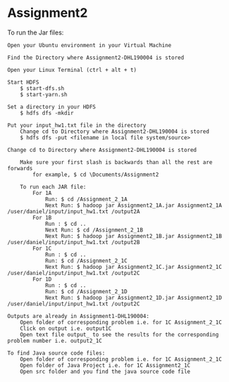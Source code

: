 # Assignment2
To run the Jar files:

    Open your Ubuntu environment in your Virtual Machine

    Find the Directory where Assignment2-DHL190004 is stored

    Open your Linux Terminal (ctrl + alt + t)

    Start HDFS
        $ start-dfs.sh
        $ start-yarn.sh

    Set a directory in your HDFS
        $ hdfs dfs -mkdir

    Put your input_hw1.txt file in the directory
        Change cd to Directory where Assignment2-DHL190004 is stored
        $ hdfs dfs -put <filename in local file system/source>

    Change cd to Directory where Assignment2-DHL190004 is stored

        Make sure your first slash is backwards than all the rest are forwards
            for example, $ cd \Documents/Assignment2

        To run each JAR file:
            For 1A
                Run: $ cd /Assignment_2_1A
                Next Run: $ hadoop jar Assignment2_1A.jar Assignment2_1A /user/daniel/input/input_hw1.txt /output2A
            For 1B
                Run : $ cd ..
                Next Run: $ cd /Assignment_2_1B
                Next Run: $ hadoop jar Assignment2_1B.jar Assignment2_1B /user/daniel/input/input_hw1.txt /output2B
            For 1C
                Run : $ cd ..
                Run: $ cd /Assignment_2_1C
                Next Run: $ hadoop jar Assignment2_1C.jar Assignment2_1C /user/daniel/input/input_hw1.txt /output2C
            For 1D
                Run : $ cd ..
                Run: $ cd /Assignment_2_1D
                Next Run: $ hadoop jar Assignment2_1D.jar Assignment2_1D /user/daniel/input/input_hw1.txt /output2C

    Outputs are already in Assignment1-DHL190004:
        Open folder of corresponding problem i.e. for 1C Assignment_2_1C
        Click on output i.e. output1C
        Open text file output_ to see the results for the corresponding problem number i.e. output2_1C

    To find Java source code files:
        Open folder of corresponding problem i.e. for 1C Assignment_2_1C
        Open folder of Java Project i.e. for 1C Assignment2_1C
        Open src folder and you find the java source code file
